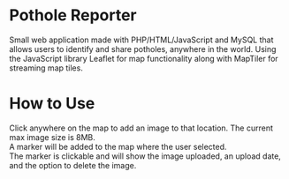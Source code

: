 # Pothole Reporter
Small web application made with PHP/HTML/JavaScript and MySQL that allows users to identify and share potholes, anywhere in the world. Using the JavaScript library Leaflet for map functionality along with MapTiler for streaming map tiles.

# How to Use
Click anywhere on the map to add an image to that location. The current max image size is 8MB.<br  />
A marker will be added to the map where the user selected.<br  />
The marker is clickable and will show the image uploaded, an upload date, and the option to delete the image.<br  />
